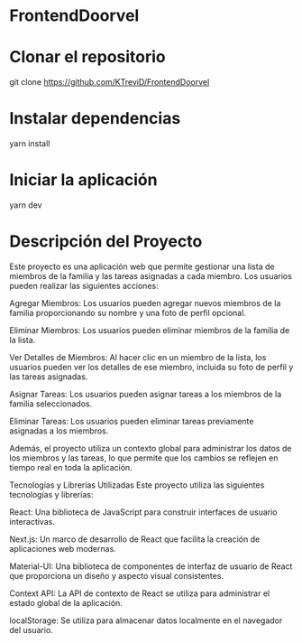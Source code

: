 # FrontendDoorvel
# Clonar el repositorio
git clone https://github.com/KTreviD/FrontendDoorvel

# Instalar dependencias
yarn install

# Iniciar la aplicación
yarn dev

# Descripción del Proyecto
Este proyecto es una aplicación web que permite gestionar una lista de miembros de la familia y las tareas asignadas a cada miembro. Los usuarios pueden realizar las siguientes acciones:

Agregar Miembros: Los usuarios pueden agregar nuevos miembros de la familia proporcionando su nombre y una foto de perfil opcional.

Eliminar Miembros: Los usuarios pueden eliminar miembros de la familia de la lista.

Ver Detalles de Miembros: Al hacer clic en un miembro de la lista, los usuarios pueden ver los detalles de ese miembro, incluida su foto de perfil y las tareas asignadas.

Asignar Tareas: Los usuarios pueden asignar tareas a los miembros de la familia seleccionados.

Eliminar Tareas: Los usuarios pueden eliminar tareas previamente asignadas a los miembros.

Además, el proyecto utiliza un contexto global para administrar los datos de los miembros y las tareas, lo que permite que los cambios se reflejen en tiempo real en toda la aplicación.

Tecnologías y Librerías Utilizadas
Este proyecto utiliza las siguientes tecnologías y librerías:

React: Una biblioteca de JavaScript para construir interfaces de usuario interactivas.

Next.js: Un marco de desarrollo de React que facilita la creación de aplicaciones web modernas.

Material-UI: Una biblioteca de componentes de interfaz de usuario de React que proporciona un diseño y aspecto visual consistentes.

Context API: La API de contexto de React se utiliza para administrar el estado global de la aplicación.

localStorage: Se utiliza para almacenar datos localmente en el navegador del usuario.
